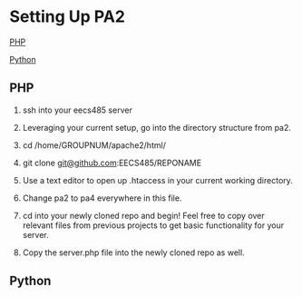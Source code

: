 # Setting Up PA2

[PHP](#php)

[Python](#python)

## PHP

1) ssh into your eecs485 server

2) Leveraging your current setup, go into the directory structure from pa2.

3) cd /home/GROUPNUM/apache2/html/

4) git clone git@github.com:EECS485/REPONAME

5) Use a text editor to open up .htaccess in your current working directory.

6) Change pa2 to pa4 everywhere in this file.

7) cd into your newly cloned repo and begin! Feel free to copy over relevant files from previous projects to get basic functionality for your server.

8) Copy the server.php file into the newly cloned repo as well.

## Python
